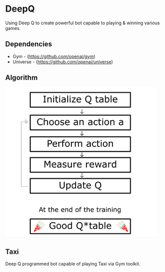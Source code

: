 # DeepQ

Using Deep Q to create powerful bot capable to playing & winning various games. 

## Dependencies
- Gym - (https://github.com/openai/gym)
- Universe - (https://github.com/openai/universe)


## Algorithm

![alt text](/assets/QLearningAlgoBlock.png)

## Taxi

Deep Q programmed bot capable of playing Taxi via Gym toolkit.
